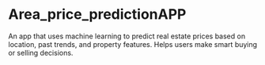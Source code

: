 # Area_price_predictionAPP
An app that uses machine learning to predict real estate prices based on location, past trends, and property features. Helps users make smart buying or selling decisions.
